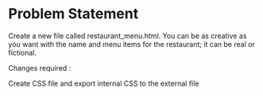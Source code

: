 # Problem Statement

Create a new file called restaurant_menu.html. You can be as creative as you want with the name and menu items for the restaurant; it can be real or fictional.

Changes required :

Create CSS file and export internal CSS to the external file
